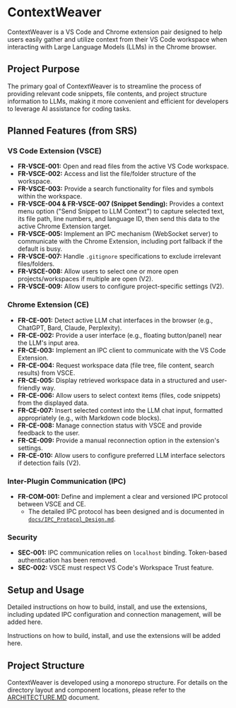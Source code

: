 # ContextWeaver

ContextWeaver is a VS Code and Chrome extension pair designed to help users easily gather and utilize context from their VS Code workspace when interacting with Large Language Models (LLMs) in the Chrome browser.

## Project Purpose

The primary goal of ContextWeaver is to streamline the process of providing relevant code snippets, file contents, and project structure information to LLMs, making it more convenient and efficient for developers to leverage AI assistance for coding tasks.

## Planned Features (from SRS)

### VS Code Extension (VSCE)

*   **FR-VSCE-001:** Open and read files from the active VS Code workspace.
*   **FR-VSCE-002:** Access and list the file/folder structure of the workspace.
*   **FR-VSCE-003:** Provide a search functionality for files and symbols within the workspace.
*   **FR-VSCE-004 & FR-VSCE-007 (Snippet Sending):** Provides a context menu option ("Send Snippet to LLM Context") to capture selected text, its file path, line numbers, and language ID, then send this data to the active Chrome Extension target.
*   **FR-VSCE-005:** Implement an IPC mechanism (WebSocket server) to communicate with the Chrome Extension, including port fallback if the default is busy.
*   **FR-VSCE-007:** Handle `.gitignore` specifications to exclude irrelevant files/folders.
*   **FR-VSCE-008:** Allow users to select one or more open projects/workspaces if multiple are open (V2).
*   **FR-VSCE-009:** Allow users to configure project-specific settings (V2).

### Chrome Extension (CE)

*   **FR-CE-001:** Detect active LLM chat interfaces in the browser (e.g., ChatGPT, Bard, Claude, Perplexity).
*   **FR-CE-002:** Provide a user interface (e.g., floating button/panel) near the LLM's input area.
*   **FR-CE-003:** Implement an IPC client to communicate with the VS Code Extension.
*   **FR-CE-004:** Request workspace data (file tree, file content, search results) from VSCE.
*   **FR-CE-005:** Display retrieved workspace data in a structured and user-friendly way.
*   **FR-CE-006:** Allow users to select context items (files, code snippets) from the displayed data.
*   **FR-CE-007:** Insert selected context into the LLM chat input, formatted appropriately (e.g., with Markdown code blocks).
*   **FR-CE-008:** Manage connection status with VSCE and provide feedback to the user.
*   **FR-CE-009:** Provide a manual reconnection option in the extension's settings.
*   **FR-CE-010:** Allow users to configure preferred LLM interface selectors if detection fails (V2).

### Inter-Plugin Communication (IPC)

*   **FR-COM-001:** Define and implement a clear and versioned IPC protocol between VSCE and CE.
    *   The detailed IPC protocol has been designed and is documented in [`docs/IPC_Protocol_Design.md`](docs/IPC_Protocol_Design.md).

### Security

*   **SEC-001:** IPC communication relies on `localhost` binding. Token-based authentication has been removed.
*   **SEC-002:** VSCE must respect VS Code's Workspace Trust feature.

## Setup and Usage

Detailed instructions on how to build, install, and use the extensions, including updated IPC configuration and connection management, will be added here.

Instructions on how to build, install, and use the extensions will be added here.

## Project Structure

ContextWeaver is developed using a monorepo structure. For details on the directory layout and component locations, please refer to the [ARCHITECTURE.MD](docs/ARCHITECTURE.MD) document.
